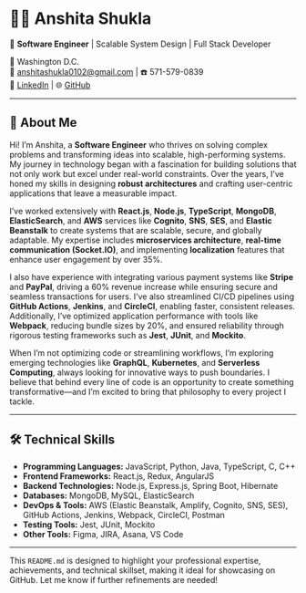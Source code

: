 # 👩‍💻 Anshita Shukla  
🌟 **Software Engineer** | Scalable System Design | Full Stack Developer  

📍 Washington D.C.  
📧 [anshitashukla0102@gmail.com](mailto:anshitashukla0102@gmail.com) | ☎️ 571-579-0839  
🔗 [LinkedIn](https://linkedin.com/in/anshita-shukla) | 🌐 [GitHub](https://github.com/anshitashukla)  

---

## 🚀 About Me  
Hi! I’m Anshita, a **Software Engineer** who thrives on solving complex problems and transforming ideas into scalable, high-performing systems. My journey in technology began with a fascination for building solutions that not only work but excel under real-world constraints. Over the years, I’ve honed my skills in designing **robust architectures** and crafting user-centric applications that leave a measurable impact.  

I’ve worked extensively with **React.js**, **Node.js**, **TypeScript**, **MongoDB**, **ElasticSearch**, and **AWS** services like **Cognito**, **SNS**, **SES**, and **Elastic Beanstalk** to create systems that are scalable, secure, and globally adaptable. My expertise includes **microservices architecture**, **real-time communication (Socket.IO)**, and implementing **localization** features that enhance user engagement by over 35%.  

I also have experience with integrating various payment systems like **Stripe** and **PayPal**, driving a 60% revenue increase while ensuring secure and seamless transactions for users. I’ve also streamlined CI/CD pipelines using **GitHub Actions**, **Jenkins**, and **CircleCI**, enabling faster, consistent releases. Additionally, I’ve optimized application performance with tools like **Webpack**, reducing bundle sizes by 20%, and ensured reliability through rigorous testing frameworks such as **Jest**, **JUnit**, and **Mockito**.  

When I’m not optimizing code or streamlining workflows, I’m exploring emerging technologies like **GraphQL**, **Kubernetes**, and **Serverless Computing**, always looking for innovative ways to push boundaries. I believe that behind every line of code is an opportunity to create something transformative—and I’m excited to bring that philosophy to every project I tackle.  

---

## 🛠️ Technical Skills  

- **Programming Languages:** JavaScript, Python, Java, TypeScript, C, C++  
- **Frontend Frameworks:** React.js, Redux, AngularJS  
- **Backend Technologies:** Node.js, Express.js, Spring Boot, Hibernate  
- **Databases:** MongoDB, MySQL, ElasticSearch  
- **DevOps & Tools:** AWS (Elastic Beanstalk, Amplify, Cognito, SNS, SES), GitHub Actions, Jenkins, Webpack, CircleCI, Postman  
- **Testing Tools:** Jest, JUnit, Mockito  
- **Other Tools:** Figma, JIRA, Asana, VS Code  

---

This `README.md` is designed to highlight your professional expertise, achievements, and technical skillset, making it ideal for showcasing on GitHub. Let me know if further refinements are needed!  
